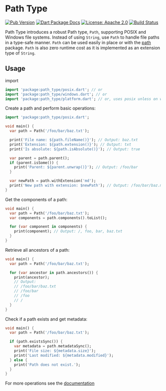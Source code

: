 # Path Type
[![Pub Version](https://img.shields.io/pub/v/path_type.svg)](https://pub.dev/packages/path_type)
[![Dart Package Docs](https://img.shields.io/badge/documentation-pub.dev-blue.svg)](https://pub.dev/documentation/path_type/latest/)
[![License: Apache 2.0](https://img.shields.io/github/license/mcmah309/path_type)](https://opensource.org/license/apache-2-0)
[![Build Status](https://github.com/mcmah309/path_type/actions/workflows/ci.yml/badge.svg)](https://github.com/mcmah309/path_type/actions)

Path Type introduces a robust Path type, `Path`, supporting POSIX and Windows file systems. Instead of using `String`, use `Path` to handle file paths in a type-safe manner. `Path` can be used easily in place or with the [path](https://pub.dev/packages/path) package. `Path` is also zero runtime cost as it is implemented as an extension type of `String`.

## Usage
import
```dart
import 'package:path_type/posix.dart'; // or
import 'package:path_type/windows.dart'; // or
import 'package:path_type/platform.dart'; // or, uses posix unless on windows
```

Create a path and perform basic operations:

```dart
import 'package:path_type/posix.dart';

void main() {
  var path = Path('/foo/bar/baz.txt');

  print('File name: ${path.fileName()}'); // Output: baz.txt
  print('Extension: ${path.extension()}'); // Output: txt
  print('Is absolute: ${path.isAbsolute()}'); // Output: true

  var parent = path.parent();
  if (parent.isSome()) {
    print('Parent: ${parent.unwrap()}'); // Output: /foo/bar
  }

  var newPath = path.withExtension('md');
  print('New path with extension: $newPath'); // Output: /foo/bar/baz.md
}
```

Get the components of a path:
```dart
void main() {
  var path = Path('/foo/bar/baz.txt');
  var components = path.components().toList();

  for (var component in components) {
    print(component); // Output: /, foo, bar, baz.txt
  }
}
```

Retrieve all ancestors of a path:
```dart
void main() {
  var path = Path('/foo/bar/baz.txt');

  for (var ancestor in path.ancestors()) {
    print(ancestor);
    // Output:
    // /foo/bar/baz.txt
    // /foo/bar
    // /foo
    // /
  }
}
```
Check if a path exists and get metadata:

```dart
void main() {
  var path = Path('/foo/bar/baz.txt');

  if (path.existsSync()) {
    var metadata = path.metadataSync();
    print('File size: ${metadata.size}');
    print('Last modified: ${metadata.modified}');
  } else {
    print('Path does not exist.');
  }
}
```

For more operations see the [documentation](https://pub.dev/documentation/path_type/latest/posix/Path-extension-type.html)